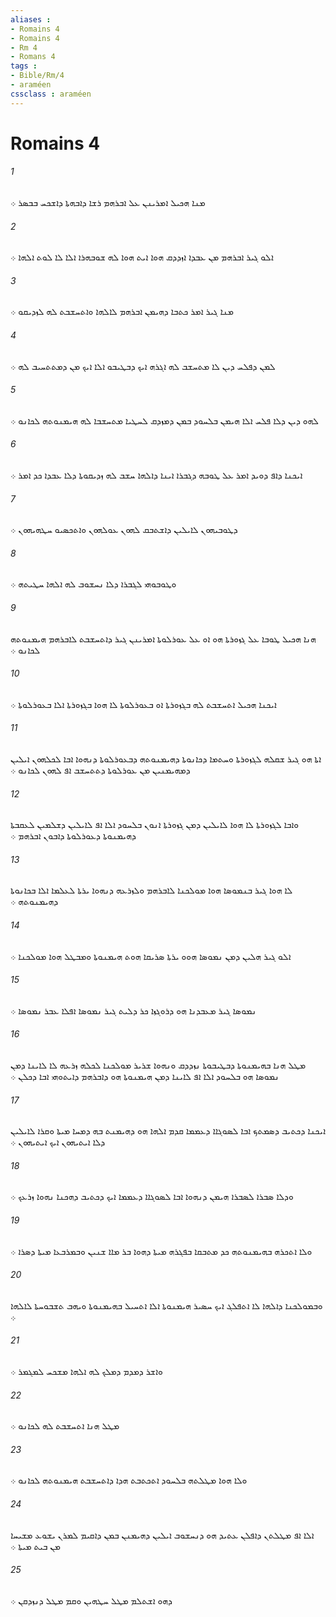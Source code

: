 ```yaml
---
aliases : 
- Romains 4
- Romains 4
- Rm 4
- Romans 4
tags : 
- Bible/Rm/4
- araméen
cssclass : araméen
---
```


# Romains 4

###### 1
ܡܢܐ ܗܟܝܠ ܐܡܪܝܢܢ ܥܠ ܐܒܪܗܡ ܪܫܐ ܕܐܒܗܬܐ ܕܐܫܟܚ ܒܒܤܪ ܀
###### 2
ܐܠܘ ܓܝܪ ܐܒܪܗܡ ܡܢ ܥܒܕܐ ܐܙܕܕܩ ܗܘܐ ܐܝܬ ܗܘܐ ܠܗ ܫܘܒܗܪܐ ܐܠܐ ܠܐ ܠܘܬ ܐܠܗܐ ܀
###### 3
ܡܢܐ ܓܝܪ ܐܡܪ ܟܬܒܐ ܕܗܝܡܢ ܐܒܪܗܡ ܠܐܠܗܐ ܘܐܬܚܫܒܬ ܠܗ ܠܙܕܝܩܘ ܀
###### 4
ܠܡܢ ܕܦܠܚ ܕܝܢ ܠܐ ܡܬܚܫܒ ܠܗ ܐܓܪܗ ܐܝܟ ܕܒܛܝܒܘ ܐܠܐ ܐܝܟ ܡܢ ܕܡܬܬܚܝܒ ܠܗ ܀
###### 5
ܠܗܘ ܕܝܢ ܕܠܐ ܦܠܚ ܐܠܐ ܗܝܡܢ ܒܠܚܘܕ ܒܡܢ ܕܡܙܕܩ ܠܚܛܝܐ ܡܬܚܫܒܐ ܠܗ ܗܝܡܢܘܬܗ ܠܟܐܢܘ ܀
###### 6
ܐܝܟܢܐ ܕܐܦ ܕܘܝܕ ܐܡܪ ܥܠ ܛܘܒܗ ܕܓܒܪܐ ܐܝܢܐ ܕܐܠܗܐ ܚܫܒ ܠܗ ܙܕܝܩܘܬܐ ܕܠܐ ܥܒܕܐ ܟܕ ܐܡܪ ܀
###### 7
ܕܛܘܒܝܗܘܢ ܠܐܝܠܝܢ ܕܐܫܬܒܩ ܠܗܘܢ ܥܘܠܗܘܢ ܘܐܬܟܤܝܘ ܚܛܗܝܗܘܢ ܀
###### 8
ܘܛܘܒܘܗܝ ܠܓܒܪܐ ܕܠܐ ܢܚܫܘܒ ܠܗ ܐܠܗܐ ܚܛܝܬܗ ܀
###### 9
ܗܢܐ ܗܟܝܠ ܛܘܒܐ ܥܠ ܓܙܘܪܬܐ ܗܘ ܐܘ ܥܠ ܥܘܪܠܘܬܐ ܐܡܪܝܢܢ ܓܝܪ ܕܐܬܚܫܒܬ ܠܐܒܪܗܡ ܗܝܡܢܘܬܗ ܠܟܐܢܘ ܀
###### 10
ܐܝܟܢܐ ܗܟܝܠ ܐܬܚܫܒܬ ܠܗ ܒܓܙܘܪܬܐ ܐܘ ܒܥܘܪܠܘܬܐ ܠܐ ܗܘܐ ܒܓܙܘܪܬܐ ܐܠܐ ܒܥܘܪܠܘܬܐ ܀
###### 11
ܐܬܐ ܗܘ ܓܝܪ ܫܩܠܗ ܠܓܙܘܪܬܐ ܘܚܬܡܐ ܕܟܐܢܘܬܐ ܕܗܝܡܢܘܬܗ ܕܒܥܘܪܠܘܬܐ ܕܢܗܘܐ ܐܒܐ ܠܟܠܗܘܢ ܐܝܠܝܢ ܕܡܗܝܡܢܝܢ ܡܢ ܥܘܪܠܘܬܐ ܕܬܬܚܫܒ ܐܦ ܠܗܘܢ ܠܟܐܢܘ ܀
###### 12
ܘܐܒܐ ܠܓܙܘܪܬܐ ܠܐ ܗܘܐ ܠܐܝܠܝܢ ܕܡܢ ܓܙܘܪܬܐ ܐܢܘܢ ܒܠܚܘܕ ܐܠܐ ܐܦ ܠܐܝܠܝܢ ܕܫܠܡܝܢ ܠܥܩܒܬܐ ܕܗܝܡܢܘܬܐ ܕܥܘܪܠܘܬܐ ܕܐܒܘܢ ܐܒܪܗܡ ܀
###### 13
ܠܐ ܗܘܐ ܓܝܪ ܒܢܡܘܤܐ ܗܘܐ ܡܘܠܟܢܐ ܠܐܒܪܗܡ ܘܠܙܪܥܗ ܕܢܗܘܐ ܝܪܬܐ ܠܥܠܡܐ ܐܠܐ ܒܟܐܢܘܬܐ ܕܗܝܡܢܘܬܗ ܀
###### 14
ܐܠܘ ܓܝܪ ܗܠܝܢ ܕܡܢ ܢܡܘܤܐ ܗܘܘ ܝܪܬܐ ܤܪܝܩܐ ܗܘܬ ܗܝܡܢܘܬܐ ܘܡܒܛܠ ܗܘܐ ܡܘܠܟܢܐ ܀
###### 15
ܢܡܘܤܐ ܓܝܪ ܡܥܒܕܢܐ ܗܘ ܕܪܘܓܙܐ ܟܪ ܕܠܝܬ ܓܝܪ ܢܡܘܤܐ ܐܦܠܐ ܥܒܪ ܢܡܘܤܐ ܀
###### 16
ܡܛܠ ܗܢܐ ܒܗܝܡܢܘܬܐ ܕܒܛܝܒܘܬܐ ܢܙܕܕܩ ܘܢܗܘܐ ܫܪܝܪ ܡܘܠܟܢܐ ܠܟܠܗ ܙܪܥܗ ܠܐ ܠܐܝܢܐ ܕܡܢ ܢܡܘܤܐ ܗܘ ܒܠܚܘܕ ܐܠܐ ܐܦ ܠܐܝܢܐ ܕܡܢ ܗܝܡܢܘܬܐ ܗܘ ܕܐܒܪܗܡ ܕܐܝܬܘܗܝ ܐܒܐ ܕܟܠܢ ܀
###### 17
ܐܝܟܢܐ ܕܟܬܝܒ ܕܤܡܬܟ ܐܒܐ ܠܤܘܓܐܐ ܕܥܡܡܐ ܩܕܡ ܐܠܗܐ ܗܘ ܕܗܝܡܢܬ ܒܗ ܕܡܚܐ ܡܝܬܐ ܘܩܪܐ ܠܐܝܠܝܢ ܕܠܐ ܐܝܬܝܗܘܢ ܐܝܟ ܐܝܬܝܗܘܢ ܀
###### 18
ܘܕܠܐ ܤܒܪܐ ܠܤܒܪܐ ܗܝܡܢ ܕܢܗܘܐ ܐܒܐ ܠܤܘܓܐܐ ܕܥܡܡܐ ܐܝܟ ܕܟܬܝܒ ܕܗܟܢܐ ܢܗܘܐ ܙܪܥܟ ܀
###### 19
ܘܠܐ ܐܬܟܪܗ ܒܗܝܡܢܘܬܗ ܟܕ ܡܬܒܩܐ ܒܦܓܪܗ ܡܝܬܐ ܕܗܘܐ ܒܪ ܡܐܐ ܫܢܝܢ ܘܒܡܪܒܥܐ ܡܝܬܐ ܕܤܪܐ ܀
###### 20
ܘܒܡܘܠܟܢܐ ܕܐܠܗܐ ܠܐ ܐܬܦܠܓ ܐܝܟ ܚܤܝܪ ܗܝܡܢܘܬܐ ܐܠܐ ܐܬܚܝܠ ܒܗܝܡܢܘܬܐ ܘܝܗܒ ܬܫܒܘܚܬܐ ܠܐܠܗܐ ܀
###### 21
ܘܐܫܪ ܕܡܕܡ ܕܡܠܟ ܠܗ ܐܠܗܐ ܡܫܟܚ ܠܡܓܡܪ ܀
###### 22
ܡܛܠ ܗܢܐ ܐܬܚܫܒܬ ܠܗ ܠܟܐܢܘ ܀
###### 23
ܘܠܐ ܗܘܐ ܡܛܠܬܗ ܒܠܚܘܕ ܐܬܟܬܒܬ ܗܕܐ ܕܐܬܚܫܒܬ ܗܝܡܢܘܬܗ ܠܟܐܢܘ ܀
###### 24
ܐܠܐ ܐܦ ܡܛܠܬܢ ܕܐܦܠܢ ܥܬܝܕ ܗܘ ܕܢܚܫܘܒ ܐܝܠܝܢ ܕܗܝܡܢܢ ܒܡܢ ܕܐܩܝܡ ܠܡܪܢ ܝܫܘܥ ܡܫܝܚܐ ܡܢ ܒܝܬ ܡܝܬܐ ܀
###### 25
ܕܗܘ ܐܫܬܠܡ ܡܛܠ ܚܛܗܝܢ ܘܩܡ ܡܛܠ ܕܢܙܕܩܢ ܀
